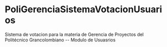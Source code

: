 PoliGerenciaSistemaVotacionUsuarios
===================================

Sistema de votacion para la materia de Gerencia de Proyectos del Politécnico Grancolombiano -- Modulo de Usuasrios
